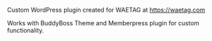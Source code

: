 Custom WordPress plugin created for WAETAG at https://waetag.com

Works with BuddyBoss Theme and Memberpress plugin for custom functionality.
